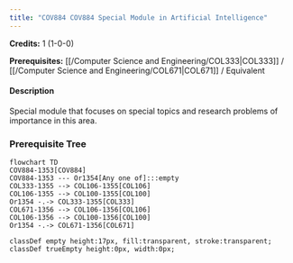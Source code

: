 ```yaml
---
title: "COV884 COV884 Special Module in Artificial Intelligence"
---
```

**Credits:** 1 (1-0-0)

**Prerequisites:** [[/Computer Science and Engineering/COL333|COL333]] / [[/Computer Science and Engineering/COL671|COL671]] / Equivalent

#### Description
Special module that focuses on special topics and research problems of importance in this area.

### Prerequisite Tree

```mermaid
flowchart TD
COV884-1353[COV884]
COV884-1353 --- Or1354[Any one of]:::empty
COL333-1355 --> COL106-1355[COL106]
COL106-1355 --> COL100-1355[COL100]
Or1354 -.-> COL333-1355[COL333]
COL671-1356 --> COL106-1356[COL106]
COL106-1356 --> COL100-1356[COL100]
Or1354 -.-> COL671-1356[COL671]

classDef empty height:17px, fill:transparent, stroke:transparent;
classDef trueEmpty height:0px, width:0px;
```